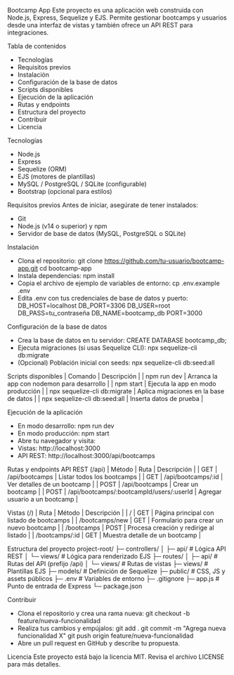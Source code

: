Bootcamp App
Este proyecto es una aplicación web construida con Node.js, Express, Sequelize y EJS. Permite gestionar bootcamps y usuarios desde una interfaz de vistas y también ofrece un API REST para integraciones.

Tabla de contenidos
- Tecnologías
- Requisitos previos
- Instalación
- Configuración de la base de datos
- Scripts disponibles
- Ejecución de la aplicación
- Rutas y endpoints
- Estructura del proyecto
- Contribuir
- Licencia

Tecnologías
- Node.js
- Express
- Sequelize (ORM)
- EJS (motores de plantillas)
- MySQL / PostgreSQL / SQLite (configurable)
- Bootstrap (opcional para estilos)

Requisitos previos
Antes de iniciar, asegúrate de tener instalados:
- Git
- Node.js (v14 o superior) y npm
- Servidor de base de datos (MySQL, PostgreSQL o SQLite)

Instalación
- Clona el repositorio:
git clone https://github.com/tu-usuario/bootcamp-app.git
cd bootcamp-app
- Instala dependencias:
npm install
- Copia el archivo de ejemplo de variables de entorno:
cp .env.example .env
- Edita .env con tus credenciales de base de datos y puerto:
DB_HOST=localhost
DB_PORT=3306
DB_USER=root
DB_PASS=tu_contraseña
DB_NAME=bootcamp_db
PORT=3000



Configuración de la base de datos
- Crea la base de datos en tu servidor:
CREATE DATABASE bootcamp_db;
- Ejecuta migraciones (si usas Sequelize CLI):
npx sequelize-cli db:migrate
- (Opcional) Población inicial con seeds:
npx sequelize-cli db:seed:all



Scripts disponibles
| Comando | Descripción | 
| npm run dev | Arranca la app con nodemon para desarrollo | 
| npm start | Ejecuta la app en modo producción | 
| npx sequelize-cli db:migrate | Aplica migraciones en la base de datos | 
| npx sequelize-cli db:seed:all | Inserta datos de prueba | 



Ejecución de la aplicación
- En modo desarrollo:
npm run dev
- En modo producción:
npm start
- Abre tu navegador y visita:
- Vistas: http://localhost:3000
- API REST: http://localhost:3000/api/bootcamps

Rutas y endpoints
API REST (/api)
| Método | Ruta | Descripción | 
| GET | /api/bootcamps | Listar todos los bootcamps | 
| GET | /api/bootcamps/:id | Ver detalles de un bootcamp | 
| POST | /api/bootcamps | Crear un bootcamp | 
| POST | /api/bootcamps/:bootcampId/users/:userId | Agregar usuario a un bootcamp | 


Vistas (/)
| Ruta | Método | Descripción | 
| / | GET | Página principal con listado de bootcamps | 
| /bootcamps/new | GET | Formulario para crear un nuevo bootcamp | 
| /bootcamps | POST | Procesa creación y redirige al listado | 
| /bootcamps/:id | GET | Muestra detalle de un bootcamp | 



Estructura del proyecto
project-root/
├─ controllers/
│  ├─ api/            # Lógica API REST
│  └─ views/          # Lógica para renderizado EJS
├─ routes/
│  ├─ api/            # Rutas del API (prefijo /api)
│  └─ views/          # Rutas de vistas
├─ views/             # Plantillas EJS
├─ models/            # Definición de Sequelize
├─ public/            # CSS, JS y assets públicos
├─ .env               # Variables de entorno
├─ .gitignore
├─ app.js             # Punto de entrada de Express
└─ package.json



Contribuir
- Clona el repositorio y crea una rama nueva:
git checkout -b feature/nueva-funcionalidad
- Realiza tus cambios y empújalos:
git add .
git commit -m "Agrega nueva funcionalidad X"
git push origin feature/nueva-funcionalidad
- Abre un pull request en GitHub y describe tu propuesta.

Licencia
Este proyecto está bajo la licencia MIT. Revisa el archivo LICENSE para más detalles.
